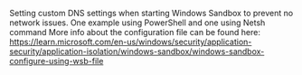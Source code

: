 Setting custom DNS settings when starting Windows Sandbox to prevent no network issues. 
One example using PowerShell and one using Netsh command
More info about the configuration file can be found here:
https://learn.microsoft.com/en-us/windows/security/application-security/application-isolation/windows-sandbox/windows-sandbox-configure-using-wsb-file
